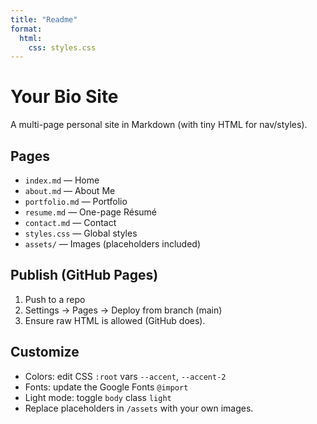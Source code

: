 ```yaml
---
title: "Readme"
format:
  html:
    css: styles.css
---
```


# Your Bio Site

A multi-page personal site in Markdown (with tiny HTML for nav/styles).

## Pages
- `index.md` — Home
- `about.md` — About Me
- `portfolio.md` — Portfolio
- `resume.md` — One-page Résumé
- `contact.md` — Contact
- `styles.css` — Global styles
- `assets/` — Images (placeholders included)

## Publish (GitHub Pages)
1) Push to a repo
2) Settings → Pages → Deploy from branch (main)
3) Ensure raw HTML is allowed (GitHub does).

## Customize
- Colors: edit CSS `:root` vars `--accent`, `--accent-2`
- Fonts: update the Google Fonts `@import`
- Light mode: toggle `body` class `light`
- Replace placeholders in `/assets` with your own images.